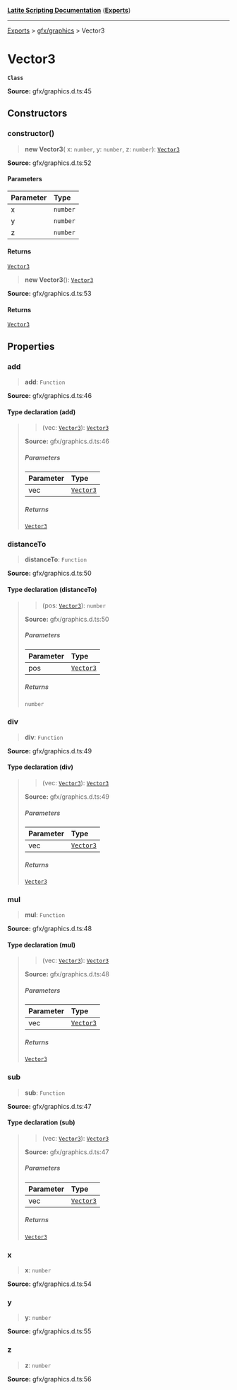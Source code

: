 [**Latite Scripting Documentation**](../../README.md) ([**Exports**](../../exports.md))

---

[Exports](../../exports.md) > [gfx/graphics](../index.md) > Vector3

# Vector3

**`Class`**

**Source:** gfx/graphics.d.ts:45

## Constructors

### constructor()

> **new Vector3**(
> x: `number`,
> y: `number`,
> z: `number`): [`Vector3`](class.Vector3.md)

**Source:** gfx/graphics.d.ts:52

#### Parameters

| Parameter | Type     |
| :-------- | :------- |
| x         | `number` |
| y         | `number` |
| z         | `number` |

#### Returns

[`Vector3`](class.Vector3.md)

> **new Vector3**(): [`Vector3`](class.Vector3.md)

**Source:** gfx/graphics.d.ts:53

#### Returns

[`Vector3`](class.Vector3.md)

## Properties

### add

> **add**: `Function`

**Source:** gfx/graphics.d.ts:46

#### Type declaration (add)

> > (vec: [`Vector3`](class.Vector3.md)): [`Vector3`](class.Vector3.md)
>
> **Source:** gfx/graphics.d.ts:46
>
> ##### Parameters
>
> | Parameter | Type                          |
> | :-------- | :---------------------------- |
> | vec       | [`Vector3`](class.Vector3.md) |
>
> ##### Returns
>
> [`Vector3`](class.Vector3.md)

### distanceTo

> **distanceTo**: `Function`

**Source:** gfx/graphics.d.ts:50

#### Type declaration (distanceTo)

> > (pos: [`Vector3`](class.Vector3.md)): `number`
>
> **Source:** gfx/graphics.d.ts:50
>
> ##### Parameters
>
> | Parameter | Type                          |
> | :-------- | :---------------------------- |
> | pos       | [`Vector3`](class.Vector3.md) |
>
> ##### Returns
>
> `number`

### div

> **div**: `Function`

**Source:** gfx/graphics.d.ts:49

#### Type declaration (div)

> > (vec: [`Vector3`](class.Vector3.md)): [`Vector3`](class.Vector3.md)
>
> **Source:** gfx/graphics.d.ts:49
>
> ##### Parameters
>
> | Parameter | Type                          |
> | :-------- | :---------------------------- |
> | vec       | [`Vector3`](class.Vector3.md) |
>
> ##### Returns
>
> [`Vector3`](class.Vector3.md)

### mul

> **mul**: `Function`

**Source:** gfx/graphics.d.ts:48

#### Type declaration (mul)

> > (vec: [`Vector3`](class.Vector3.md)): [`Vector3`](class.Vector3.md)
>
> **Source:** gfx/graphics.d.ts:48
>
> ##### Parameters
>
> | Parameter | Type                          |
> | :-------- | :---------------------------- |
> | vec       | [`Vector3`](class.Vector3.md) |
>
> ##### Returns
>
> [`Vector3`](class.Vector3.md)

### sub

> **sub**: `Function`

**Source:** gfx/graphics.d.ts:47

#### Type declaration (sub)

> > (vec: [`Vector3`](class.Vector3.md)): [`Vector3`](class.Vector3.md)
>
> **Source:** gfx/graphics.d.ts:47
>
> ##### Parameters
>
> | Parameter | Type                          |
> | :-------- | :---------------------------- |
> | vec       | [`Vector3`](class.Vector3.md) |
>
> ##### Returns
>
> [`Vector3`](class.Vector3.md)

### x

> **x**: `number`

**Source:** gfx/graphics.d.ts:54

### y

> **y**: `number`

**Source:** gfx/graphics.d.ts:55

### z

> **z**: `number`

**Source:** gfx/graphics.d.ts:56
